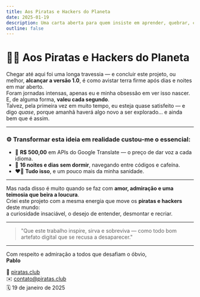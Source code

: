 ```yaml
---
title: Aos Piratas e Hackers do Planeta
date: 2025-01-19
description: Uma carta aberta para quem insiste em aprender, quebrar, consertar e compartilhar.
outline: false
---
```


# 🏴‍☠️ Aos Piratas e Hackers do Planeta

Chegar até aqui foi uma longa travessia — e concluir este projeto, ou melhor, **alcançar a versão 1.0**, é como avistar terra firme após dias e noites em mar aberto.  
Foram jornadas intensas, apenas eu e minha obsessão em ver isso nascer.  
E, de alguma forma, **valeu cada segundo**.  
Talvez, pela primeira vez em muito tempo, eu esteja quase satisfeito — e digo *quase*, porque amanhã haverá algo novo a ser explorado… e ainda bem que é assim.

---

### ⚙️ Transformar esta ideia em realidade custou-me o essencial:

- 💸 **R$ 500,00** em APIs do Google Translate — o preço de dar voz a cada idioma.  
- 🌙 **16 noites e dias sem dormir**, navegando entre códigos e cafeína.  
- ❤️‍🔥 **Tudo isso**, e um pouco mais da minha sanidade.

---

Mas nada disso é muito quando se faz com **amor, admiração e uma teimosia que beira a loucura**.  
Criei este projeto com a mesma energia que move os **piratas e hackers** deste mundo:  
a curiosidade insaciável, o desejo de entender, desmontar e recriar.

---

> "Que este trabalho inspire, sirva e sobreviva — como todo bom artefato digital que se recusa a desaparecer."

---

Com respeito e admiração a todos que desafiam o óbvio,  
**Pablo**

📡 [piratas.club](https://piratas.club)  
✉️ contato@piratas.club  
🗓️ 19 de janeiro de 2025
